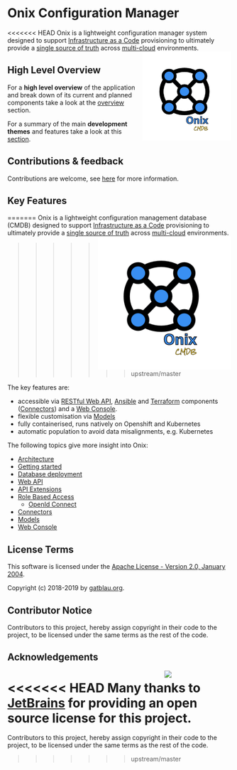 # Onix Configuration Manager 

<<<<<<< HEAD
Onix is a lightweight configuration manager system  designed to support [Infrastructure as a Code](https://en.wikipedia.org/wiki/Infrastructure_as_code) provisioning to ultimately provide a [single source of truth](https://en.wikipedia.org/wiki/Single_source_of_truth) across [multi-cloud](https://en.wikipedia.org/wiki/Multicloud) environments.
<img src="docs/pics/ox.png" width="200" height="200" align="right">

## High Level Overview

For a **high level overview** of the application and break down of its current and planned components take a look at the [overview](docs/overview.md) section.

For a summary of the main **development themes** and features take a look at this [section](docs/dev_themes.md).

## Contributions & feedback

Contributions are welcome, see [here](CONTRIBUTING.MD) for more information.

## Key Features
=======
Onix is a lightweight configuration management database (CMDB) designed to support [Infrastructure as a Code](https://en.wikipedia.org/wiki/Infrastructure_as_code) provisioning to ultimately provide a [single source of truth](https://en.wikipedia.org/wiki/Single_source_of_truth) across [multi-cloud](https://en.wikipedia.org/wiki/Multicloud) environments.
<img src="docs/pics/ox.png" width="300" height="300" align="right">
>>>>>>> upstream/master

The key features are:
- accessible via [RESTful Web API](./docs/wapi.md), [Ansible](https://www.ansible.com/) and [Terraform](https://www.terraform.io/) components ([Connectors](./connectors/readme.md)) and a [Web Console](wc/readme.md).
- flexible customisation via [Models](docs/models/readme.md)  
- fully containerised, runs natively on Openshift and Kubernetes
- automatic population to avoid data misalignments, e.g. Kubernetes

The following topics give more insight into Onix:

- [Architecture](./docs/architecture.md)
- [Getting started](./docs/getting_started.md)
- [Database deployment](./docs/db_deploy.md)
- [Web API](./docs/wapi.md)
- [API Extensions](./docs/extensions.md)
- [Role Based Access](./docs/rbac.md)
  - [OpenId Connect](./docs/oidc.md)
- [Connectors](./connectors/readme.md)
- [Models](docs/models/readme.md)
- [Web Console](wc/readme.md)

## License Terms

This software is licensed under the [Apache License - Version 2.0, January 2004](http://www.apache.org/licenses/).

Copyright (c) 2018-2019 by [gatblau.org](http://gatblau.org).

## Contributor Notice

Contributors to this project, hereby assign copyright in their code to the project, to be licensed under the same terms as the rest of the code.

## Acknowledgements

<a href="https://www.jetbrains.com/?from=onix"><img src="docs/pics/jetbrains.png" width="150" align="right"></img></a>

<<<<<<< HEAD
Many thanks to [JetBrains](https://www.jetbrains.com/?from=onix) for providing an open source license for this project.
=======
Contributors to this project, hereby assign copyright in their code to the 
project, to be licensed under the same terms as the rest of the code.
>>>>>>> upstream/master
